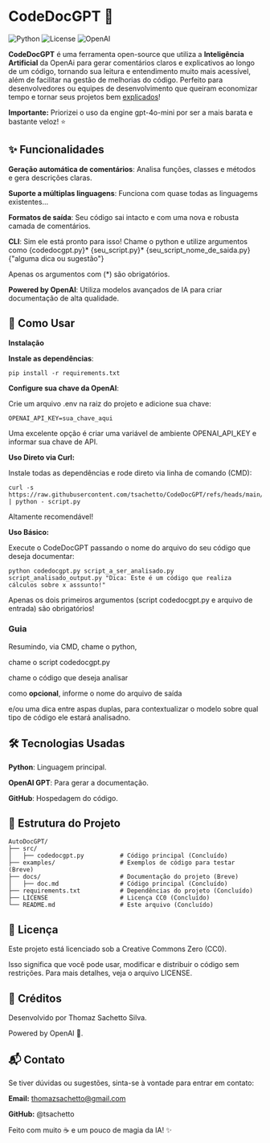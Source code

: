 # CodeDocGPT 🚀

![Python](https://img.shields.io/badge/Python-3.8%2B-blue)
![License](https://img.shields.io/badge/license-CC0-blue)
![OpenAI](https://img.shields.io/badge/Powered%20by-OpenAI-green)


**CodeDocGPT** é uma ferramenta open-source que utiliza a __Inteligência Artificial__ da OpenAi para gerar comentários claros e explicativos ao longo de um código, tornando sua leitura e entendimento muito mais acessível, além de facilitar na gestão de melhorias do código. Perfeito para desenvolvedores ou equipes de desenvolvimento que queiram economizar tempo e tornar seus projetos bem <ins>explicados</ins>!

**Importante:** Priorizei o uso da engine gpt-4o-mini por ser a mais barata e bastante veloz! ⭐

## ✨ Funcionalidades

**Geração automática de comentários**: Analisa funções, classes e métodos e gera descrições claras.

**Suporte a múltiplas linguagens**: Funciona com quase todas as linguagems existentes...

**Formatos de saída**: Seu código sai intacto e com uma nova e robusta camada de comentários.

**CLI**: Sim ele está pronto para isso!
Chame o python e utilize argumentos como {codedocgpt.py}* {seu_script.py}* {seu_script_nome_de_saida.py} {"alguma dica ou sugestão"}

Apenas os argumentos com (*) são obrigatórios.

**Powered by OpenAI**: Utiliza modelos avançados de IA para criar documentação de alta qualidade.

## 🚀 Como Usar

**Instalação**

**Instale as dependências**:

```
pip install -r requirements.txt
```

**Configure sua chave da OpenAI**:

Crie um arquivo .env na raiz do projeto e adicione sua chave:

```
OPENAI_API_KEY=sua_chave_aqui
```

Uma excelente opção é criar uma variável de ambiente OPENAI_API_KEY e informar sua chave de API.

**Uso Direto via Curl:**

Instale todas as dependências e rode direto via linha de comando (CMD):

```
curl -s https://raw.githubusercontent.com/tsachetto/CodeDocGPT/refs/heads/main/src/codedocgpt.py | python - script.py
```
Altamente recomendável!

**Uso Básico:**

Execute o CodeDocGPT passando o nome do arquivo do seu código que deseja documentar:

```
python codedocgpt.py script_a_ser_analisado.py script_analisado_output.py "Dica: Este é um código que realiza cálculos sobre x asssunto!"
```

Apenas os dois primeiros argumentos (script codedocgpt.py e arquivo de entrada) são obrigatórios!

### Guia

Resumindo, via CMD, chame o python,

chame o script codedocgpt.py

chame o código que deseja analisar

como __opcional__, informe o nome do arquivo de saída

e/ou uma dica entre aspas duplas, para contextualizar o modelo sobre qual tipo de código ele estará analisadno.

## 🛠️ Tecnologias Usadas

**Python**: Linguagem principal.

**OpenAI GPT**: Para gerar a documentação.

**GitHub**: Hospedagem do código.

## 📂 Estrutura do Projeto

```
AutoDocGPT/
├── src/
│   ├── codedocgpt.py          # Código principal (Concluído)
├── examples/                  # Exemplos de código para testar (Breve)
├── docs/                      # Documentação do projeto (Breve)
│   ├── doc.md                 # Código principal (Concluído)
├── requirements.txt           # Dependências do projeto (Concluído)
├── LICENSE                    # Licença CC0 (Concluído)
└── README.md                  # Este arquivo (Concluído)
```

## 📄 Licença

Este projeto está licenciado sob a Creative Commons Zero (CC0).

Isso significa que você pode usar, modificar e distribuir o código sem restrições. Para mais detalhes, veja o arquivo LICENSE.

## 👏 Créditos

Desenvolvido por Thomaz Sachetto Silva.

Powered by OpenAI 🧠.

## 📬 Contato

Se tiver dúvidas ou sugestões, sinta-se à vontade para entrar em contato:

**Email:** thomazsachetto@gmail.com

**GitHub:** @tsachetto

Feito com muito ☕ e um pouco de magia da IA! ✨

